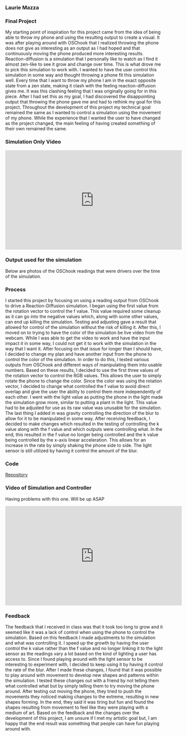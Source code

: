 ### Laurie Mazza
### Final Project
My starting point of inspiration for this project came from the idea of being able to throw my phone and using the resulting output to create a visual. It was after playing around with OSChook that I realized throwing the phone does not give as interesting as an output as I had hoped and that continuously moving the phone produced more interesting results. Reaction-diffusion is a simulation that I personally like to watch as I find it almost zen-like to see it grow and change over time. This is what drove me to pick this simulation to work with. I wanted to have the user control this simulation in some way and thought throwing a phone fit this simulation well. Every time that I want to throw my phone I am in the exact opposite state from a zen state, making it clash with the feeling reaction-diffusion gives me. It was this clashing feeling that I was originally going for in this piece. After I had set this as my goal, I had discovered the disappointing output that throwing the phone gave me and had to rethink my goal for this project. Throughout the development of this project my technical goal remained the same as I wanted to control a simulation using the movement of my phone. While the experience that I wanted the user to have changed as the project changed, the main feeling of having created something of their own remained the same.
### Simulation Only Video
<iframe width="560" height="315" src="https://www.youtube.com/embed/sabPRfXESmo" frameborder="0" allow="accelerometer; autoplay; encrypted-media; gyroscope; picture-in-picture" allowfullscreen></iframe>

### Output used for the simulation 
Below are photos of the OSChook readings that were drivers over the time of the simulation.


### Process
I started this project by focusing on using a reading output from OSChook to drive a Reaction-Diffusion simulation. I began using the first value from the rotation vector to control the f value. This value required some cleanup as it can go into the negative values which, along with some other values, can end up killing the simulation. Testing and adjusting gave a result that allowed for control of the simulation without the risk of killing it. After this, I moved on to trying to have the color of the simulation be live video from the webcam. While I was able to get the video to work and have the input impact it in some way, I could not get it to work with the simulation in the way that I want it. After focusing on that issue for longer than I should have, I decided to change my plan and have another input from the phone to control the color of the simulation. In order to do this, I tested various outputs from OSChook and different ways of manipulating them into usable numbers. Based on these results, I decided to use the first three values of the rotation vector to control the RGB values. This allows the user to simply rotate the phone to change the color. Since the color was using the rotation vector, I decided to change what controlled the f value to avoid direct overlap and give the user the ability to control them more independently of each other. I went with the light value as putting the phone in the light made the simulation grow more, similar to putting a plant in the light. This value had to be adjusted for use as its raw value was unusable for the simulation. The last thing I added in was gravity controlling the direction of the blur to allow for it to be manipulated in some way. After receiving feedback, I decided to make changes which resulted in the testing of controlling the k value along with the f value and which outputs were controlling what. In the end, this resulted in the f value no longer being controlled and the k value being controlled by the x-axis linear acceleration. This allows for an increase in the rate by simply shaking the phone side to side. The light sensor is still utilized by having it control the amount of the blur.

### Code
[Repository](https://github.com/LaurieAMazza/IMGD420X-Final)

### Video of Simulation and Controller
Having problems with this one. Will be up ASAP
<iframe width="560" height="315" src="https://www.youtube.com/embed/zfptm2Ez5Lc" frameborder="0" allow="accelerometer; autoplay; encrypted-media; gyroscope; picture-in-picture" allowfullscreen></iframe>

### Feedback
The feedback that I received in class was that it took too long to grow and it seemed like it was a lack of control when using the phone to control the simulation. Based on this feedback I made adjustments to the simulation and what was controlling it. I speed up the growth by having the user control the k value rather than the f value and no longer linking it to the light sensor as the readings vary a lot based on the kind of lighting a user has access to. Since I found playing around with the light sensor to be interesting to experiment with, I decided to keep using it by having it control the rate of the blur. After I made these changes, I found that it was possible to play around with movement to develop new shapes and patterns within the simulation. I tested these changes out with a friend by not telling them what controlled what but by simply telling them to try moving the phone around. After testing out moving the phone, they tried to push the movements they noticed making changes to the extreme, resulting in new shapes forming. In the end, they said it was tiring but fun and found the shapes resulting from movement to feel like they were playing with a medium of art. Based on the feedback and the changes over the development of this project, I am unsure if I met my artistic goal but, I am happy that the end result was something that people can have fun playing around with. 